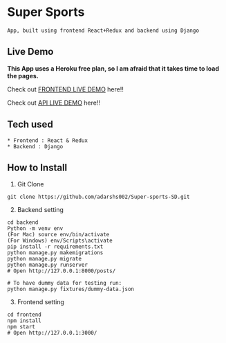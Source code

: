 # Super Sports

```
App, built using frontend React+Redux and backend using Django
```

## Live Demo

**This App uses a Heroku free plan, so I am afraid that it takes time to load the pages.**

Check out [FRONTEND LIVE DEMO](https://super-sports-frontendapp.herokuapp.com/) here!!

Check out [API LIVE DEMO](https://super-sports-backendapp.herokuapp.com/) here!!

## Tech used

```
* Frontend : React & Redux
* Backend : Django
```

## How to Install

1. Git Clone

```
git clone https://github.com/adarshs002/Super-sports-SD.git
```

2. Backend setting

```
cd backend
Python -m venv env
(For Mac) source env/bin/activate
(For Windows) env/Scripts\activate
pip install -r requirements.txt
python manage.py makemigrations
python manage.py migrate
python manage.py runserver
# Open http://127.0.0.1:8000/posts/

# To have dummy data for testing run:
python manage.py fixtures/dummy-data.json
```

3. Frontend setting

```
cd frontend
npm install
npm start
# Open http://127.0.0.1:3000/
```

